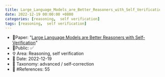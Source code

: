 ```yaml
---
title: Large_Language_Models_are_Better_Reasoners_with_Self_Verification
date: 2022-12-19 00:00:00 +0800
categories: [reasoning,  self verification]
tags: [reasoning,  self verification]
---
```


- 📙Paper: "[Large Language Models are Better Reasoners with Self-Verification](https://www.semanticscholar.org/paper/Large-Language-Models-are-Better-Reasoners-with-Weng-Zhu/7715ba5e75f5256e1061c7473afe61bb0dbb9065)"
- 🔑Public: ✅
- ⚲ Area: Reasoning,  self verification
- 📅 Date: 2022-12-19
- 🔎 Taxonomy: advanced / self-correction
- 📝 #References: 55
